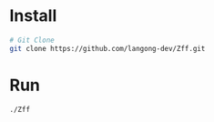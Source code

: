 # Install

```bash
# Git Clone
git clone https://github.com/langong-dev/Zff.git
```

# Run

```bash
./Zff
```

